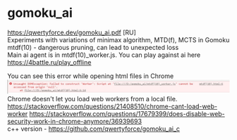 # gomoku_ai
https://qwertyforce.dev/gomoku_ai.pdf [RU]<br>
Experiments with variations of minimax algorithm, MTD(f), MCTS in Gomoku  <br>
mtdf(10) - dangerous pruning, can lead to unexpected loss <br>
Main ai agent is in mtdf(10)_worker.js. You can play against ai here https://4battle.ru/play_offline

You can see this error while opening html files in Chrome <br>
![Alt text](./screenshots/1.JPG) <br>
Chrome doesn't let you load web workers from a local file.
https://stackoverflow.com/questions/21408510/chrome-cant-load-web-worker
https://stackoverflow.com/questions/17679399/does-disable-web-security-work-in-chrome-anymore/36939693 <br>
c++ version - https://github.com/qwertyforce/gomoku_ai_c

